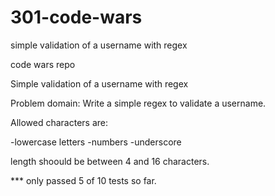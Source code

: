 # 301-code-wars
simple validation of a username with regex

code wars repo

Simple validation of a username with regex

Problem domain: Write a simple regex to validate a username.

Allowed characters are:

-lowercase letters -numbers -underscore

length shoould be between 4 and 16 characters.

*** only passed 5 of 10 tests so far.